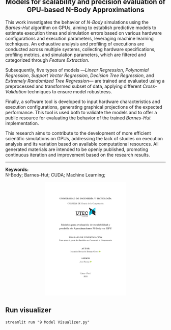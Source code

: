 <h2 align="center" style="margin-top: -1.5cm;">
  <strong>Models for scalability and precision evaluation of GPU-based N-Body Approximations</strong>
</h2>

This work investigates the behavior of *N-Body* simulations using the *Barnes-Hut* algorithm on GPUs, aiming to establish predictive models to estimate execution times and simulation errors based on various hardware configurations and execution parameters, leveraging machine learning techniques. An exhaustive analysis and profiling of executions are conducted across multiple systems, collecting hardware specifications, profiling metrics, and simulation parameters, which are filtered and categorized through *Feature Extraction*. 

Subsequently, five types of models —*Linear Regression*, *Polynomial Regression*, *Support Vector Regression*, *Decision Tree Regression*, and *Extremely Randomized Tree Regression*— are trained and evaluated using a preprocessed and transformed subset of data, applying different *Cross-Validation* techniques to ensure model robustness. 

Finally, a software tool is developed to input hardware characteristics and execution configurations, generating graphical projections of the expected performance. This tool is used both to validate the models and to offer a public resource for evaluating the behavior of the trained *Barnes-Hut* implementation. 

This research aims to contribute to the development of more efficient scientific simulations on GPUs, addressing the lack of studies on execution analysis and its variation based on available computational resources. All generated materials are intended to be openly published, promoting continuous iteration and improvement based on the research results.

---

**Keywords:**  
N-Body; Barnes-Hut; CUDA; Machine Learning;
<p align="center">
  <a href="https://github.com/Mauricio-Bernuy/Bonsai-estimate/blob/master/doc/Mauricio%20Bernuy%20-%20Modelos%20para%20evaluaci%C3%B3n%20de%20escalabilidad%20y%20precisi%C3%B3n%20de%20Aproximaciones%20N-Body%20en%20GPU.pdf">
    <img width="50%" src="https://raw.githubusercontent.com/Mauricio-Bernuy/Bonsai-estimate/refs/heads/master/doc/title.png" alt="Title Image">
  </a>
</p>

## Run visualizer
```
streamlit run "9 Model Visualizer.py"
```
